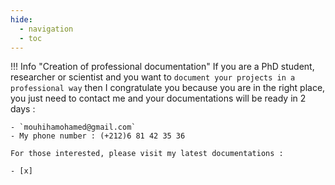 ```yaml
---
hide:
  - navigation
  - toc
---
```


!!! Info "Creation of professional documentation"
    If you are a PhD student, researcher or scientist and you want to `document your projects in a professional way` then I congratulate you because you are in the right place, you just need to contact me and your documentations will be ready in 2 days :

    - `mouhihamohamed@gmail.com`
    - My phone number : (+212)6 81 42 35 36

    For those interested, please visit my latest documentations :

    - [x] 

    